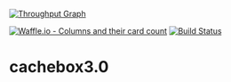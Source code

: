 [![Throughput Graph](https://graphs.waffle.io/Longri/cachebox3.0/throughput.svg)](https://waffle.io/Longri/cachebox3.0/metrics/throughput)

[![Waffle.io - Columns and their card count](https://badge.waffle.io/Longri/cachebox3.0.svg?columns=all)](https://waffle.io/Longri/cachebox3.0)
[![Build Status](https://travis-ci.org/Longri/cachebox3.0.svg?branch=master)](https://travis-ci.org/Longri/cachebox3.0)
# cachebox3.0